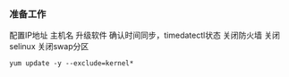 ### 准备工作
配置IP地址
主机名
升级软件
确认时间同步，timedatectl状态
关闭防火墙
关闭selinux
关闭swap分区
```` shell
yum update -y --exclude=kernel*

````